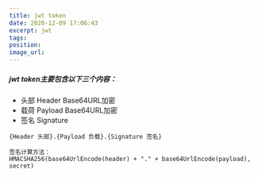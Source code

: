 ```yaml
---
title: jwt token
date: 2020-12-09 17:06:43
excerpt: jwt
tags:
position:
image_url:
---
```

##### jwt token主要包含以下三个内容：
- 头部 Header      Base64URL加密
- 载荷 Payload     Base64URL加密
- 签名 Signature    

```
{Header 头部}.{Payload 负载}.{Signature 签名}

签名计算方法：
HMACSHA256(base64UrlEncode(header) + "." + base64UrlEncode(payload), secret)
```
